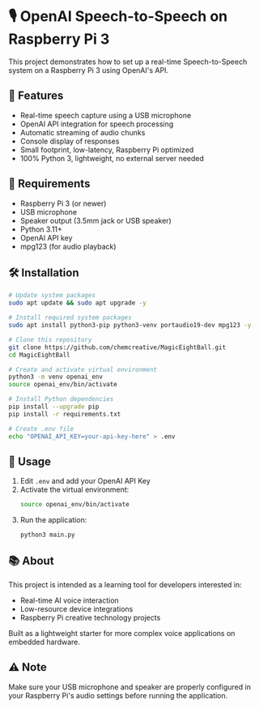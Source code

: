 # 🎙️ OpenAI Speech-to-Speech on Raspberry Pi 3

This project demonstrates how to set up a real-time Speech-to-Speech system on a Raspberry Pi 3 using OpenAI's API.

## 🚀 Features
- Real-time speech capture using a USB microphone
- OpenAI API integration for speech processing
- Automatic streaming of audio chunks
- Console display of responses
- Small footprint, low-latency, Raspberry Pi optimized
- 100% Python 3, lightweight, no external server needed

## 🧰 Requirements
- Raspberry Pi 3 (or newer)
- USB microphone
- Speaker output (3.5mm jack or USB speaker)
- Python 3.11+
- OpenAI API key
- mpg123 (for audio playback)

## 🛠 Installation
```bash
# Update system packages
sudo apt update && sudo apt upgrade -y

# Install required system packages
sudo apt install python3-pip python3-venv portaudio19-dev mpg123 -y

# Clone this repository
git clone https://github.com/chemcreative/MagicEightBall.git
cd MagicEightBall

# Create and activate virtual environment
python3 -m venv openai_env
source openai_env/bin/activate

# Install Python dependencies
pip install --upgrade pip
pip install -r requirements.txt

# Create .env file
echo "OPENAI_API_KEY=your-api-key-here" > .env
```

## 🎯 Usage
1. Edit `.env` and add your OpenAI API Key
2. Activate the virtual environment:
   ```bash
   source openai_env/bin/activate
   ```
3. Run the application:
   ```bash
   python3 main.py
   ```

## 📚 About
This project is intended as a learning tool for developers interested in:
- Real-time AI voice interaction
- Low-resource device integrations
- Raspberry Pi creative technology projects

Built as a lightweight starter for more complex voice applications on embedded hardware.

## ⚠️ Note
Make sure your USB microphone and speaker are properly configured in your Raspberry Pi's audio settings before running the application. 